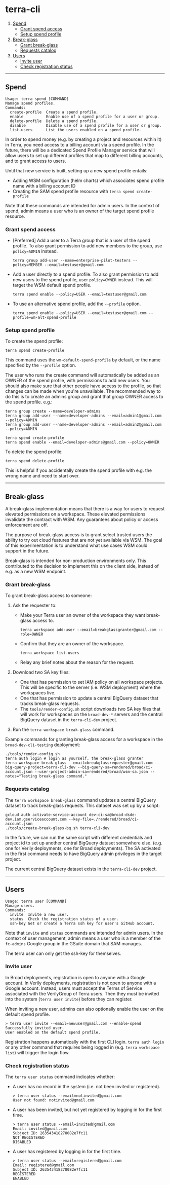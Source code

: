 # terra-cli

1. [Spend](#spend)
    * [Grant spend access](#grant-spend-access)
    * [Setup spend profile](#setup-spend-profile)
2. [Break-glass](#break-glass)
    * [Grant break-glass](#grant-break-glass)
    * [Requests catalog](#requests-catalog)
3. [Users](#users)
    * [Invite user](#invite-user)
    * [Check registration status](#check-registration-status)

-----

## Spend

```
Usage: terra spend [COMMAND]
Manage spend profiles.
Commands:
  create-profile  Create a spend profile.
  enable          Enable use of a spend profile for a user or group.
  delete-profile  Delete a spend profile.
  disable         Disable use of a spend profile for a user or group.
  list-users      List the users enabled on a spend profile.
```

In order to spend money (e.g. by creating a project and resources within it) in
Terra, you need access to a billing account via a spend profile. In the future,
there will be a dedicated Spend Profile Manager service that will allow users to
set up different profiles that map to different billing accounts, and to grant
access to users.

Until that new service is built, setting up a new spend profile entails:

* Adding WSM configuration (helm charts) which associates spend profile name
  with a billing account ID
* Creating the SAM spend profile resource with `terra spend create-profile`

Note that these commands are intended for admin users. In the context of spend,
admin means a user who is an owner of the target spend profile resource.

### Grant spend access

* [Preferred] Add a user to a Terra group that is a user of the spend profile.
  To also grant permission to add new members to the group, use `policy=ADMIN`
  instead.
  ```shell
  terra group add-user --name=enterprise-pilot-testers --policy=MEMBER --email=testuser@gmail.com
  ```

* Add a user directly to a spend profile. To also grant permission to add new
  users to the spend profile, user `policy=OWNER` instead. This will target the
  WSM default spend profile.
  ```shell
  terra spend enable --policy=USER --email=testuser@gmail.com
  ```

* To use an alternative spend profile, add the `--profile` option.
  ```shell
  terra spend enable --policy=USER --email=testuser@gmail.com --profile=wm-alt-spend-profile
  ```

### Setup spend profile

To create the spend profile:

```shell
terra spend create-profile
```

This command uses the `wm-default-spend-profile` by default, or the name
specified by the `--profile` option.

The user who runs the create command will automatically be added as an OWNER of
the spend profile, with permissions to add new users. You should also make sure
that other people have access to the profile, so that changes can be made when
you're unavailable. The recommended way to do this is to create an admins group
and grant that group OWNER access to the spend profile. e.g.:

```shell
terra group create --name=developer-admins
terra group add-user --name=developer-admins --email=admin1@gmail.com --policy=ADMIN
terra group add-user --name=developer-admins --email=admin2@gmail.com --policy=ADMIN

terra spend create-profile
terra spend enable --email=developer-admins@gmail.com --policy=OWNER
```

To delete the spend profile:

```shell
terra spend delete-profile
```

This is helpful if you accidentally create the spend profile with e.g. the wrong
name and need to start over.

-----

## Break-glass

A break-glass implementation means that there is a way for users to request
elevated permissions on a workspace. These elevated permissions invalidate the
contract with WSM. Any guarantees about policy or access enforcement are off.

The purpose of break-glass access is to grant select trusted users the ability
to try out cloud features that are not yet available via WSM. The goal of this
experimentation is to understand what use cases WSM could support in the future.

Break-glass is intended for non-production environments only. This contributed
to the decision to implement this on the client side, instead of e.g. as a new
WSM endpoint.

### Grant break-glass

To grant break-glass access to someone:

1. Ask the requester to:
    * Make your Terra user an owner of the workspace they want break-glass
      access to.
      ```shell
      terra workspace add-user --email=breakglassgranter@gmail.com --role=OWNER
      ```
    * Confirm that they are an owner of the workspace.
      ```shell
      terra workspace list-users
      ```
    * Relay any brief notes about the reason for the request.

2. Download two SA key files:
    * One that has permission to set IAM policy on all workspace projects. This
      will be specific to the server (i.e. WSM deployment) where the workspaces
      live.
    * One that has permission to update a central BigQuery dataset that tracks
      break-glass requests.
    * The `tools/render-config.sh` script downloads two SA key files that will
      work for workspaces on the `broad-dev-*` servers and the central BigQuery
      dataset in the `terra-cli-dev` project.

3. Run the `terra workspace break-glass` command.

Example commands for granting break-glass access for a workspace in
the `broad-dev-cli-testing` deployment:

```shell
./tools/render-config.sh
terra auth login # login as yourself, the break-glass granter
terra workspace break-glass --email=breakglassrequester@gmail.com --big-query-project=terra-cli-dev --big-query-sa=rendered/broad/ci-account.json --user-project-admin-sa=rendered/broad/wsm-sa.json --notes="Testing break-glass command."
```

### Requests catalog

The `terra workspace break-glass` command updates a central BigQuery dataset to
track break-glass requests. This dataset was set up by a script:

```shell
gcloud auth activate-service-account dev-ci-sa@broad-dsde-dev.iam.gserviceaccount.com --key-file=./rendered/broad/ci-account.json
./tools/create-break-glass-bq.sh terra-cli-dev
```

In the future, we can run the same script with different credentials and project
id to set up another central BigQuery dataset somewhere else. (e.g. one for
Verily deployments, one for Broad deployments). The SA activated in the first
command needs to have BigQuery admin privileges in the target project.

The current central BigQuery dataset exists in the `terra-cli-dev` project.

-----

## Users

```
Usage: terra user [COMMAND]
Manage users.
Commands:
  invite  Invite a new user.
  status  Check the registration status of a user.
  ssh-key Get or create a Terra ssh key for user's GitHub account.
```

Note that `invite` and `status` commands are intended for admin users. In the
context of user management, admin means a user who is a member of
the `fc-admins` Google group in the GSuite domain that SAM manages.

The terra user can only get the ssh-key for themselves.

### Invite user

In Broad deployments, registration is open to anyone with a Google account. In
Verily deployments, registration is not open to anyone with a Google account.
Instead, users must accept the Terms of Service associated with the VerilyGroup
of Terra users. Then they must be invited into the system (`terra user invite`)
before they can register.

When inviting a new user, admins can also optionally enable the user on the
default spend profile.

```shell
> terra user invite --email=newuser@gmail.com --enable-spend
Successfully invited user.
User enabled on the default spend profile.
```

Registration happens automatically with the first CLI login. `terra auth login`
or any other command that requires being logged in (e.g. `terra workspace list`)
will trigger the login flow.

### Check registration status

The `terra user status` command indicates whether:

* A user has no record in the system (i.e. not been invited or registered).
  ```shell
  > terra user status --email=notinvited@gmail.com
  User not found: notinvited@gmail.com
  ```

* A user has been invited, but not yet registered by logging in for the first
  time.
  ```shell
  > terra user status --email=invited@gmail.com
  Email: invited@gmail.com
  Subject ID: 263543418278082e7fc11
  NOT REGISTERED
  DISABLED
  ```

* A user has registered by logging in for the first time.
  ```shell
  > terra user status --email=registered@gmail.com
  Email: registered@gmail.com
  Subject ID: 263543418278082e7fc11
  REGISTERED
  ENABLED
  ```
